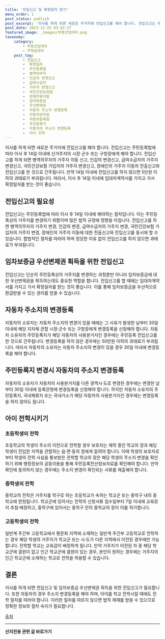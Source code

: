 ```yaml
---
title: '전입신고 및 확정일자 받기'
menu_order: 1
post_status: publish
post_excerpt: '이사를 하게 되면 새로운 주거지에 전입신고를 해야 합니다. 전입신고는 주민등록법에 따라 이사 후 14일 이내에 신거주지의 시장 군수 또는 구청장에게 해야 합니다. 전입신고를 하게 되면 병역의무자의 거주지 이동 신고, 인감의 변경신고, 급여수급자의 거주지 변경신고, 국민건강보험 가입자의 거주지 변경신고, 장애인의 거주지 이동의 전출신고와 전입신고를 한 것으로 간주됩니다. 만약 14일 이내에 전입신고를 하지 않으면 5만원 이하의 과태료가 부과됩니다. 따라서, 이사 후 14일 이내에 임대차계약서를 가지고 가서 확정일자를 받는 것이 좋습니다.'
post_date: 2023-11-25 03:42:27
featured_image: _images/부동산임대차.png
taxonomy:
    category:
        - 부동산임대차
        - 주택임대차
    post_tag:
        - 전입신고
        -  확정일자
        -  주민등록법
        -  병역의무자
        -  인감의 변경신고
        -  급여수급자
        -  거주지 변경신고
        -  국민건강보험법
        -  장애인복지법
        -  임차보증금
        -  우선변제권
        -  자동차 주소지 변경등록
        -  자동차관리법
        -  자동차등록령
        -  주민등록지
        -  자동차의 주소지 변경등록
        -  아이 전학
---
```



이사를 하게 되면 새로운 주거지에 전입신고를 해야 합니다. 전입신고는 주민등록법에 따라 이사 후 14일 이내에 신거주지의 시장·군수 또는 구청장에게 해야 합니다. 전입신고를 하게 되면 병역의무자의 거주지 이동 신고, 인감의 변경신고, 급여수급자의 거주지 변경신고, 국민건강보험 가입자의 거주지 변경신고, 장애인의 거주지 이동의 전출신고와 전입신고를 한 것으로 간주됩니다. 만약 14일 이내에 전입신고를 하지 않으면 5만원 이하의 과태료가 부과됩니다. 따라서, 이사 후 14일 이내에 임대차계약서를 가지고 가서 확정일자를 받는 것이 좋습니다.

## 전입신고의 필요성

전입신고는 주민등록법에 따라 이사 후 14일 이내에 해야하는 절차입니다. 이는 주민등록상의 거주지를 변경하기 위함이며 많은 법적 규정에 영향을 미칩니다. 전입신고를 하면 병역의무자의 거주지 변경, 인감의 변경, 급여수급자의 거주지 변경, 국민건강보험 가입자의 거주지 변경, 장애인의 거주지 이동에 대한 전출신고와 전입신고를 동시에 할 수 있습니다. 합법적인 절차를 따라야 하며 정당한 이유 없이 전입신고를 하지 않으면 과태료가 부과됩니다.

## 임차보증금 우선변제권 획득을 위한 전입신고

전입신고는 단순히 주민등록상의 거주지를 변경하는 과정뿐만 아니라 임차보증금에 대한 우선변제권을 획득하는데도 중요한 역할을 합니다. 전입신고를 할 때에는 임대차계약서를 가지고 가서 확정일자를 받는 것이 좋습니다. 이를 통해 임차보증금을 우선적으로 환급받을 수 있는 권리를 얻을 수 있습니다.

## 자동차 주소지의 변경등록

자동차의 소유자는 자동차 주소지의 변경이 있을 때에는 그 사유가 발생한 날부터 30일 이내에 해당 지자체 관할 시장·군수 또는 구청장에게 변경등록을 신청해야 합니다. 자동차 소유자의 주민등록지가 해당 자동차의 사용본거지인 경우에는 주민등록 전입신고를 한 것으로 간주됩니다. 변경등록을 하지 않은 경우에는 50만원 이하의 과태료가 부과됩니다. 따라서 자동차의 소유자는 자동차 주소지의 변경이 있을 경우 30일 이내에 변경등록을 해야 합니다.

## 주민등록지 변경시 자동차의 주소지 변경등록

자동차의 소유자가 자동차의 사용본거지를 다른 광역시·도로 변경한 경우에는 변경한 날부터 30일 이내에 등록관청에 변경등록을 신청해야 합니다. 하지만 자동차 소유자의 주민등록지, 국내체류지 또는 국내거소가 해당 자동차의 사용본거지인 경우에는 변경등록을 하지 않아도 됩니다.

## 아이 전학시키기

### 초등학생의 전학

초등학교의 학생이 주소의 이전으로 전학할 경우 보호자는 재학 중인 학교의 장과 해당 학생이 전입한 지역을 관할하는 읍·면·동의 장에게 알려야 합니다. 이때 학생의 보호자로부터 학생의 전학 사실을 통보받은 전학할 학교의 장은 해당 학생의 주소지 변경을 확인하기 위해 행정정보의 공동이용을 통해 주민등록전산정보자료를 확인해야 합니다. 만약 확인에 동의하지 않는 경우에는 주소지 변경이 확인되는 서류를 제출해야 합니다.

### 중학생의 전학

중학교의 전학은 거주지를 학구로 하는 초등학교가 속하는 학교군 또는 중학구 내의 중학교에 한정됩니다. 학교군에 있어서는 전학의 신청서류 접수일부터 7일 이내에 교육장이 추첨·배정하고, 중학구에 있어서는 중학구 안의 중학교의 장이 이를 허가합니다.

### 고등학생의 전학

일반계 주간부 고등학교에서 평준화 지역에 소재하는 일반계 주간부 고등학교로 전학하는 경우 해당 학생의 거주지가 학교군 또는 시·도가 다른 지역에서 이전된 경우에만 가능합니다. 전학할 학교는 교육감이 배정하게 됩니다. 만약 거주지가 이전된 자 중 해당 학교군에 결원이 없고 인근 학교군에 결원이 있는 경우, 본인이 원하는 경우에는 거주지의 인근 학교군에 소재하는 학교로 전학을 허용할 수 있습니다.

## 결론

이사를 하게 되면 전입신고 및 임차보증금 우선변제권 획득을 위한 전입신고가 필요합니다. 또한 자동차의 경우 주소지 변경등록을 해야 하며, 아이를 학교 전학시킬 때에도 전학 절차를 따라야 합니다. 이러한 절차를 따르지 않으면 법적 제재를 받을 수 있으므로 정확한 정보와 절차 숙지가 필요합니다.

[출처](링크:https://www.easylaw.go.kr/CSP/CnpClsMain.laf?popMenu=ov&csmSeq=91&ccfNo=2&cciNo=1&cnpClsNo=3)
<!-- wp:separator -->
<hr class="wp-block-separator has-alpha-channel-opacity"/>
<!-- /wp:separator -->

<!-- wp:group {"backgroundColor":"base","layout":{"type":"constrained"}} -->
<div class="wp-block-group has-base-background-color has-background"><!-- wp:paragraph {"align":"center","fontSize":"medium"} -->
<p class="has-text-align-center has-large-font-size"><strong>산지전용 관련 글 바로가기</strong></p>
<!-- /wp:paragraph -->


<!-- wp:latest-posts
{"categories":[{"id":23287,"count":19,"description":"","link":"https://uknowlaw.com/category/%ec%82%b0%ec%a7%80%ec%a0%84%ec%9a%a9/","name":"산지전용","slug":"산지전용","taxonomy":"category","parent":0,"meta":[],"_links":{"self":[{"href":"https://uknowlaw.com/wp-json/wp/v2/categories/23287"}],"collection":[{"href":"https://uknowlaw.com/wp-json/wp/v2/categories"}],"about":[{"href":"https://uknowlaw.com/wp-json/wp/v2/taxonomies/category"}],"wp:post_type":[{"href":"https://uknowlaw.com/wp-json/wp/v2/posts?categories=23287"}],"curies":[{"name":"wp","href":"https://api.w.org/{rel}","templated":true}]}}],"postsToShow":100,"excerptLength":28,"postLayout":"grid","columns":2,"featuredImageAlign":"left","featuredImageSizeSlug":"large","fontSize":"small"} /--></div>
<!-- /wp:group -->